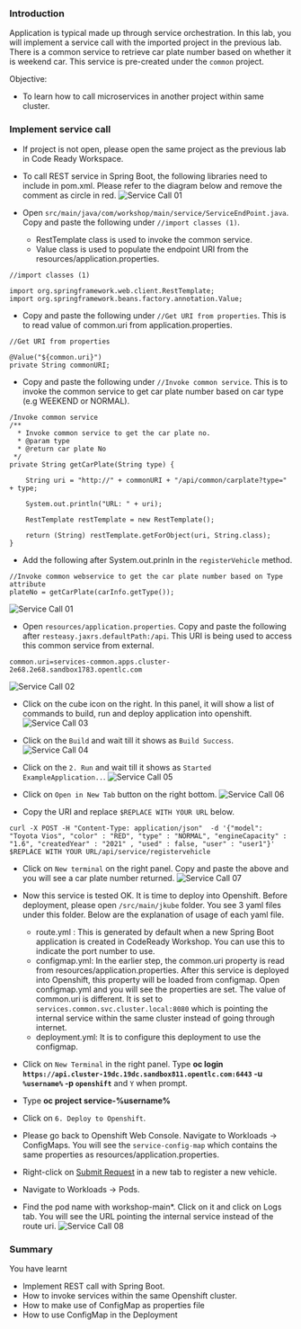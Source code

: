### Introduction

Application is typical made up through service orchestration.  In this lab, you will implement a service call with the imported project in the previous lab.   There is a common service to retrieve car plate number based on whether it is weekend car. This service is pre-created under the `common` project.     

Objective: 
* To learn how to call microservices in another project within same cluster.


### Implement service call 

* If project is not open,  please open the same project as the previous lab in Code Ready Workspace. 

* To call REST service in Spring Boot, the following libraries need to include in pom.xml.  Please refer to the diagram below and remove the comment as circle in red. 
![Service Call 01](./images/03/servicecall-01.png)

* Open `src/main/java/com/workshop/main/service/ServiceEndPoint.java`. Copy and paste the following under `//import classes (1)`.   
  * RestTemplate class is used to invoke the common service.  
  * Value class is used to populate the endpoint URI from the resources/application.properties.
```
//import classes (1)

import org.springframework.web.client.RestTemplate;
import org.springframework.beans.factory.annotation.Value;

```

* Copy and paste the following under `//Get URI from properties`.  This is to read value of common.uri from application.properties. 
```
//Get URI from properties

@Value("${common.uri}")
private String commonURI; 

```

* Copy and paste the following under `//Invoke common service`.   This is to invoke the common service to get car plate number based on car type (e.g WEEKEND or NORMAL).
```
/Invoke common service
/**
  * Invoke common service to get the car plate no. 
  * @param type
  * @return car plate No
 */
private String getCarPlate(String type) {

    String uri = "http://" + commonURI + "/api/common/carplate?type=" + type;

    System.out.println("URL: " + uri);

    RestTemplate restTemplate = new RestTemplate();
        
    return (String) restTemplate.getForObject(uri, String.class);
}
```
* Add the following after System.out.prinln in the `registerVehicle` method.
```
//Invoke common webservice to get the car plate number based on Type attribute
plateNo = getCarPlate(carInfo.getType());
```
![Service Call 01](./images/03/servicecall-10.png)

* Open `resources/application.properties`.  Copy and paste the following after `resteasy.jaxrs.defaultPath:/api`.  This URI is being used to access this common service from external. 
```
common.uri=services-common.apps.cluster-2e68.2e68.sandbox1783.opentlc.com
```
![Service Call 02](./images/03/servicecall-02.png)

* Click on the cube icon on the right.  In this panel,  it will show a list of commands to build, run and deploy application into openshift. 
![Service Call 03](./images/03/servicecall-03.png)

* Click on the `Build` and wait till it shows as `Build Success`.
![Service Call 04](./images/03/servicecall-04.png)

* Click on the `2. Run` and wait till it shows as `Started ExampleApplication..`.
![Service Call 05](./images/03/servicecall-05.png)

* Click on `Open in New Tab` button on the right bottom. 
![Service Call 06](./images/03/servicecall-06.png)

* Copy the URI and replace `$REPLACE WITH YOUR URL` below.  
```
curl -X POST -H "Content-Type: application/json"  -d '{"model": "Toyota Vios", "color" : "RED", "type" : "NORMAL", "engineCapacity" : "1.6", "createdYear" : "2021" , "used" : false, "user" : "user1"}'  $REPLACE WITH YOUR URL/api/service/registervehicle 
```

* Click on `New terminal` on the right panel.  Copy and paste the above and you will see a car plate number returned. 
![Service Call 07](./images/03/servicecall-07.png)

* Now this service is tested OK.  It is time to deploy into Openshift.  Before deployment, please open `/src/main/jkube` folder.  You see 3 yaml files under this folder.   Below are the explanation of usage of each yaml file. 
  * route.yml : This is generated by default when a new Spring Boot application is created in CodeReady Workshop.  You can use this to indicate the port number to use.  
  * configmap.yml: In the earlier step,  the common.uri property is read from resources/application.properties.   After this service is deployed into Openshift,  this property will be loaded from configmap.  Open configmap.yml and you will see the properties are set.  The value of common.uri is different.  It is set to `services.common.svc.cluster.local:8080` which is pointing the internal service within the same cluster instead of going through internet.  
  * deployment.yml: It is to configure this deployment to use the configmap. 

* Click on `New Terminal` in the right panel.  Type **oc login `https://api.cluster-19dc.19dc.sandbox811.opentlc.com:6443` -u `%username%` -p `openshift`** and `Y` when prompt.

* Type **oc project service-%username%**

* Click on `6. Deploy to Openshift`.   

* Please go back to Openshift Web Console.   Navigate to Workloads -> ConfigMaps.  You will see the `service-config-map` which contains the same properties as resources/application.properties. 
* Right-click on [Submit Request](http://submitrequest-service-%username%.apps.cluster-2e68.2e68.sandbox1783.opentlc.com) in a new tab to register a new vehicle.                                         

* Navigate to Workloads -> Pods.  

* Find the pod name with workshop-main*.  Click on it and click on Logs tab.  You will see the URL pointing the internal service instead of the route uri.
![Service Call 08](./images/03/servicecall-08.png)

### Summary

You have learnt 
* Implement REST call with Spring Boot. 
* How to invoke services within the same Openshift cluster.
* How to make use of ConfigMap as properties file
* How to use ConfigMap in the Deployment

